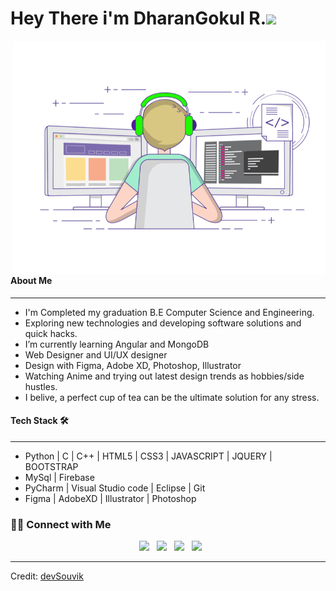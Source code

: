 <h1>Hey There i'm DharanGokul R.<img src="https://github.com/souvikguria98/souvikguria98/blob/master/Hi.gif" width="25"></h1>
<img align="right" alt="GIF" src="https://raw.githubusercontent.com/devSouvik/devSouvik/master/gif3.gif" width="500"/>
<h4>About Me</h4>
<hr>
<p>
<ul>
  <li>I'm Completed my graduation B.E Computer Science and Engineering.</li>
  <li>Exploring new technologies and developing software solutions and quick hacks.</li>
  <li>I’m currently learning Angular and MongoDB</li>
  <li>Web Designer and UI/UX designer</li>
  <li>Design with Figma, Adobe XD, Photoshop, Illustrator</li>
  <li>Watching Anime and trying out latest design trends as hobbies/side hustles.</li>
  <li> I belive, a perfect cup of tea can be the ultimate solution for any stress.</li>
</ul></p>

<h4>Tech Stack 🛠</h4>
 <hr>
<ul>
  <li>Python | C | C++ | HTML5 | CSS3 | JAVASCRIPT | JQUERY | BOOTSTRAP</li>
  <li>MySql | Firebase</li>
  <li>PyCharm | Visual Studio code | Eclipse | Git</li>
  <li>Figma | AdobeXD | Illustrator | Photoshop</li>
</ul>

<h3> 🤝🏻 Connect with Me </h3>

<p align="center">
&nbsp; <a href="https://twitter.com/DharanGokul" target="_blank" rel="noopener noreferrer"><img src="https://img.icons8.com/plasticine/100/000000/twitter.png" width="50" /></a>  
&nbsp; <a href="https://www.instagram.com/Dharan_Gokul/" target="_blank" rel="noopener noreferrer"><img src="https://img.icons8.com/plasticine/100/000000/instagram-new.png" width="50" /></a>  
&nbsp; <a href="https://www.linkedin.com/in/dharangokul/" target="_blank" rel="noopener noreferrer"><img src="https://img.icons8.com/plasticine/100/000000/linkedin.png" width="50" /></a>
&nbsp; <a href="mailto:dharangokulcse143@gmail.com" target="_blank" rel="noopener noreferrer"><img src="https://img.icons8.com/plasticine/100/000000/gmail.png"  width="50" /></a>
</p>


----
Credit: [devSouvik](https://github.com/DharanGokul)

